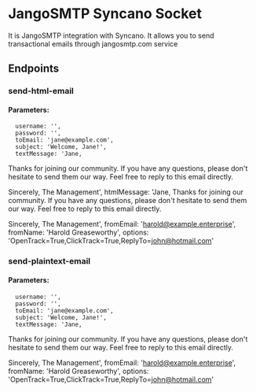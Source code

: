 # JangoSMTP Syncano Socket

It is JangoSMTP integration with Syncano. It allows you to send transactional emails through jangosmtp.com service

## Endpoints

### send-html-email

#### Parameters:

      username: '',
      password: '',
      toEmail: 'jane@example.com',
      subject: 'Welcome, Jane!',
      textMessage: 'Jane,
Thanks for joining our community.  If you have any questions, please don't hesitate to send them our way.  Feel free to reply to this email directly.

Sincerely,
The Management',
      htmlMessage: 'Jane,
Thanks for joining our community.  If you have any questions, please don't hesitate to send them our way.  Feel free to reply to this email directly.

Sincerely,
The Management',
      fromEmail: 'harold@example.enterprise',
      fromName: 'Harold Greaseworthy',
      options: 'OpenTrack=True,ClickTrack=True,ReplyTo=john@hotmail.com'


### send-plaintext-email

#### Parameters:

      username: '',
      password: '',
      toEmail: 'jane@example.com',
      subject: 'Welcome, Jane!',
      textMessage: 'Jane,
Thanks for joining our community.  If you have any questions, please don't hesitate to send them our way.  Feel free to reply to this email directly.

Sincerely,
The Management',
      fromEmail: 'harold@example.enterprise',
      fromName: 'Harold Greaseworthy',
      options: 'OpenTrack=True,ClickTrack=True,ReplyTo=john@hotmail.com'


